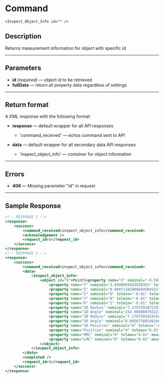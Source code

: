 # Command

    <Inspect_Object_Info id="" />

## Description

Returns measurement information for object with specific id

***

## Parameters
- **id** _(required)_ — object id to be retrieved
- **fullData** — return all property data regardless of settings

***

## Return format
A XML response with the following format:

- **response** — default wrapper for all API responses
    - 'command_received' — echos command sent to API

- **data** — default wrapper for all secondary data API responses
    - 'inspect_object_info' — container for object information
	
***

## Errors
- **406** — Missing parameter "id" in request
 
***

## Sample Response
```xml
<!-- RESPONSE 1 -->
<response>
    <success>
        <command_received>inspect_object_info</command_received>
        <acknowledgement />
        <request_id>1</request_id>
    </success>
</response>
<!-- RESPONSE 2 -->
<response>
	<success>
		<command_received>inspect_object_info</command_received>
		<data>
			<inspect_object_info>
				<object id="0">Point1<property name="X" nominal="-6.502131725834623" tolmin="-0.01" tolmax="0.01" measured="-6.502131725834623" deviation="0"/>
					<property name="Y" nominal="3.0448689183020363" tolmin="-0.01" tolmax="0.01" measured="3.0448689183020363" deviation="0"/>
					<property name="Z" nominal="0.00071101086684584531" tolmin="-0.01" tolmax="0.01" measured="0.00071101086684584531" deviation="0"/>
					<property name="I" nominal="0" tolmin="-0.01" tolmax="0.01" measured="0" deviation="0"/>
					<property name="J" nominal="0" tolmin="-0.01" tolmax="0.01" measured="0" deviation="0"/>
					<property name="K" nominal="1" tolmin="-0.01" tolmax="0.01" measured="1" deviation="0"/>
					<property name="2D Radius" nominal="7.1797593072293822" tolmin="-0.01" tolmax="0.01" measured="7.1797593072293822" deviation="0"/>
					<property name="2D Angle" nominal="154.90688079322467" tolmin="-0.10000000000000001" tolmax="0.10000000000000001" measured="154.90688079322467" deviation="0"/>
					<property name="3D Radius" nominal="7.1797593424350508" tolmin="-0.01" tolmax="0.01" measured="7.1797593424350508" deviation="0"/>
					<property name="3D Angle" nominal="0.0056739954616604497" tolmin="-0.10000000000000001" tolmax="0.10000000000000001" measured="0.0056739954616604497" deviation="0"/>
					<property name="3D Position" nominal="0" tolmin="-0.01" tolmax="0.01" measured="0" deviation="0"/>
					<property name="Position" nominal="0" tolmax="0.01" measured="0" deviation="0"/>
					<property name="MMC" nominal="0" tolmax="0.01" measured="0" deviation="0"/>
					<property name="LMC" nominal="0" tolmax="0.01" measured="0" deviation="0"/>
				</object>
			</inspect_object_info>
		</data>
		<completed />
		<request_id>1</request_id>
	</success>
</response>
```
